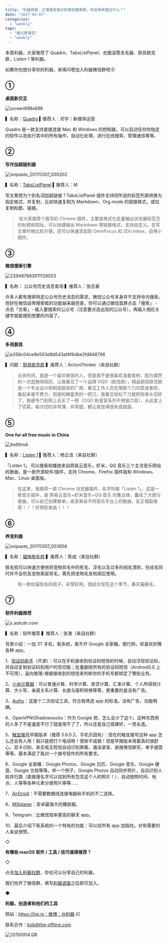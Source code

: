 ```yaml
---
title: "利器周报｜正慢慢变强大的微信搜索框，你还用来搜过什么？"
date: "2017-03-07"
categories: 
  - "weekly"
tags: 
  - "搜过表情包"
  - "weekly"
---
```


本周利器，大家推荐了 Quadro、TabsListPanel​、衣服滚筒去毛器、厨具欧克欧、Listen 1 等利器。

如果你也想分享你的利器，来填问卷加入利器微信群吧:D

## ①

**桌面新交互**

![screen696x696](/images/24989.jpeg)

▍名称：[Quadro](https://itunes.apple.com/cn/app/quadro/id981457542?mt=8) ▍推荐人：邓宇｜新媒体运营

Quadro 是一款支持直接连接 Mac 和 Windows 的控制器，可以启动任何你指定的软件以及执行其中的所有操作，自动化处理，进行在线搜索，管理通信等等。

## ②

**写作加超链利器**

![snipaste_20170307_000202](/images/09976.jpg)

▍名称：[TabsListPanel](https://chrome.google.com/webstore/detail/tabslistpanel/lnejaepoiilkelnloilalifiodbachpm) ▍推荐人：M

写文章想为个别名词加超链接？TabsListPanel 插件支持将所选的标签列表转换为指定格式，并复制，比如快速复制为 Markdown、Org mode 的链接格式，或仅复制标题、链接。

>  给大家推荐个我写的 Chrome 插件，主要是格式化批量输出浏览器标签页的标题和网址。可以快捷输出 Markdown 等链接格式，支持自定义。在写文章时候比较方便。还可以快速添加到 OmniFocus 和 2Do Inbox，自用小插件。

## ③

**微信搜索引擎**

![239487883011128023](/images/27790.png)

▍名称： 公众号历史消息查询 ▍推荐人：张志豪

许多人都有搜索特定公众号历史消息的需求，微信公众号本身并不支持号内搜索。但好在微信自带搜索框的功能越来越完善，你可以通过微信首屏点击「搜索」 - 点击「文章」- 输入要搜索的公众号（注意要点选出现的公众号），再输入相应关键字就能搜到想要的内容了。

## ④

**多用厨具**

![e258c04ce8e503d8d543af4f6dbe2fd848706](/images/69500.jpg)

▍问题：[厨具欧克欧](https://item.jd.com/10074500510.html) ▍推荐人：ActionThinker（来自社群）

> 业余时间，我是一个喜欢做饭的人，但是我不是很喜欢准备食材，因为偶然的一次逛商场经历，让我看见了一个品牌 OQO（欧克欧），精品厨具欧克欧是一个专业设计和制造厨具的厂商，看见工作人员在用那个刀切菜或者肉，看起来毫不费力，但是的确蛮贵的一把刀，我看见轻松下刀就把肉骨头切好了，我便专门到网上去买了一把（OQO 新皇室系列不锈钢刀具），从此爱上了切菜，每次切的非常薄，非常细，都让我觉得很有成就感。

## ⑤

**One for all free music in China**

![Ae6ItmA](/images/89492.png)

▍名称：[Listen 1](https://listen1.github.io/listen1/) ▍推荐人：杨立滨（来自社群）

「Listen 1」 可以搜索和播放来自网易云音乐，虾米，QQ 音乐三个主流音乐网站的歌曲，是一款开源软件/插件，支持 Chrome、Firefox 插件版和 Windows、Mac、Linux 桌面版。

> 在这里，我推荐一款 Chrome 浏览器插件，名字叫做「Listen 1」，这是一款音乐插件，是 网易云音乐+虾米音乐+QQ 音乐 的集合体，囊括了大部分歌曲，可以自己创建歌单，收录来自不同音乐平台上的歌曲，反正墙裂推荐！！！好用到发疯！！！

## ⑥

**养宠利器**

![snipaste_20170307_003656](/images/27276.jpg)

▍名称：[猫咪脱毛梳](https://item.taobao.com/item.htm?spm=a21m2.1.0.0&id=27539080565) ▍推荐人：陈成（来自社群）

脱毛梳可以快速方便地将宠物背毛中的死毛、浮毛以及过多的绒毛清除，在祛毛同时并不会伤及宠物表层背毛，需先把宠物毛发梳顺后使用。

> 有一款给猫刮毛的梳子，非常好用，很适合现在这个季节，春天猫换毛。

## ⑦

**软件利器推荐**

![s.aolcdn.com](/images/35789.jpg)

▍名称：软件推荐 ▍推荐人：张澳（来自社群）

背景介绍：一加 3T 手机，氧系统，离不开 Google 全家桶。银行狗，却喜欢折腾各种 app。

1、[验证码助手](https://github.com/drakeet/SmsCodeHelper)（开源）：可以在手机接收到验证码短信的时候，自动浮现验证码，并自动复制验证码到用户的剪切板；批量删除所有的验证码短信（Android5.0 上不可用），返向推理-根据接收到的短信来判断你的手机号都绑定了哪些业务。

2、[小米计算器](https://app.mi.com/details?id=com.miui.calculator)：可以普通计算、科学计算、房贷计算、汇率计算、个人所得税计算、大小写、亲戚关系计算、长度与面积转换等等，更重要的是没有广告。

3、[Authy](https://www.authy.com/)：这是个二次验证工具，符合我筛选 app 的标准。没有广告，功能明确。

4、OpenVPN\\Shadowsocks：作为 Google 控，怎么会少了这个。这种东西用的人多了不是速度不行了就是用不了了，所以还是自己搭建好，一劳永逸。

5、[触宝拨号](https://play.google.com/store/apps/details?id=com.cootek.smartdialer&hl=zh)早期版本（推荐 5.6.0.2，手机乐园有）：现在的触宝拨号这种 app 怎么还会有人用！我只是想打个电话啊！恨铁不成钢！但是早期版本用着真的很舒心，双卡识别、来去电玉短信自动识别屏蔽、通话录音、直接微信聊天、单手键盘等等。基本满足了我对一个拨号软件的所有要求。

6、Google 全家桶：Google Photos、Google 日历、Google 音乐、Google 硬盘、Google 文档等等。举一个例子，Google Photos 自动同步照片，自动识别人脸并归类（直接搜名字可以找到所有包含这个人的照片！）、自动按照时间、地点、人等等各种元素分类照片等等......

7、[AirDroid](https://www.airdroid.com/zh-cn/)：不需要数据线连接电脑和手机的不二选择。

8、[MXplayer](https://play.google.com/store/apps/details?id=com.mxtech.videoplayer.ad&hl...)：安卓最强大的播放器。

9、Telegram：比微信效率更高的聊天 app。

10、最后介绍下氧系统的一个特有的功能：可以给所有 app 加指纹。对有需要的人来说很赞。

◇

**有哪些 macOS 软件 / 工具 / 技巧值得推荐？**

◇

点击[加入利器社群](https://mp.weixin.qq.com/s?__biz=MzA3NTgzNzU2NQ==&mid=400594784&idx=1&sn=a88b34faa7522206957d448d40ea0b31&scene=21#wechat_redirect)，你也可以分享自己的利器。

我们也开了微信群，填写[利器调查](https://mp.weixin.qq.com/s?__biz=MzA3NTgzNzU2NQ==&mid=401391156&idx=1&sn=5acb57ea282a9b0d5723b103d60eb230&scene=21#wechat_redirect)之后即可加入。

◆

**利器，创造者和他们的工具** 

网站：https://liqi.io；微博：@利器 IO

联系合作：bob@the-offline.com

![20150914.QR](/images/15623.jpg)
